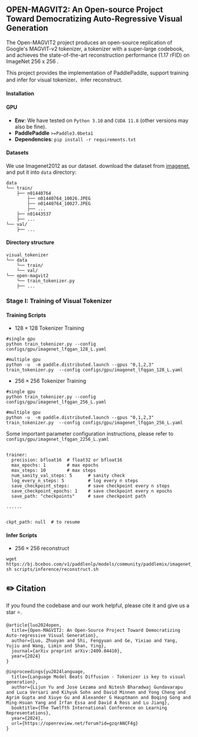 ## OPEN-MAGVIT2: An Open-source Project Toward Democratizing Auto-Regressive Visual Generation
The Open-MAGVIT2 project produces an open-source replication of Google's MAGVIT-v2 tokenizer, a tokenizer with a super-large codebook, and achieves the state-of-the-art reconstruction performance (1.17 rFID) on ImageNet 256 x 256 .

This project provides the implementation of PaddlePaddle, support training and infer for visual tokenizer、infer reconstruct.

#### Installation
#### GPU
- **Env**: We have tested on `Python 3.10` and `CUDA 11.8` (other versions may also be fine).
- **PaddlePaddle** `>=Paddle3.0beta1`
- **Dependencies**: `pip install -r requirements.txt`


#### Datasets

We use Imagenet2012 as our dataset. download the dataset from [imagenet](http://www.image-net.org/), and put it into `data` directory:
```
data
└── train/
    ├── n01440764
        ├── n01440764_10026.JPEG
        ├── n01440764_10027.JPEG
        ├── ...
    ├── n01443537
    ├── ...
└── val/
    ├── ...
```

#### Directory structure
```
visual_tokenizer
└── data
    └── train/
    └── val/
└── open-magvit2
    └── train_tokenizer.py
    ├── ...

```



### Stage I: Training of Visual Tokenizer
<!-- * `Stage I Tokenizer Training`: -->
####  Training Scripts
* $128\times 128$ Tokenizer Training
```
#single gpu
python train_tokenizer.py --config configs/gpu/imagenet_lfqgan_128_L.yaml

#multiple gpu
python -u  -m paddle.distributed.launch --gpus "0,1,2,3" train_tokenizer.py  --config configs/gpu/imagenet_lfqgan_128_L.yaml
```

* $256\times 256$ Tokenizer Training
```
#single gpu
python train_tokenizer.py --config configs/gpu/imagenet_lfqgan_256_L.yaml

#multiple gpu
python -u  -m paddle.distributed.launch --gpus "0,1,2,3" train_tokenizer.py  --config configs/gpu/imagenet_lfqgan_256_L.yaml
```

Some important parameter configuration instructions, please refer to  `configs/gpu/imagenet_lfqgan_2256_L.yaml`
```

trainer:
  precision: bfloat16  # float32 or bfloat16
  max_epochs: 1        # max epochs
  max_steps: 10        # max steps
  num_sanity_val_steps: 5      # sanity check
  log_every_n_steps: 5         # log every n steps
  save_checkpoint_steps:       # save checkpoint every n steps
  save_checkpoint_epochs: 1    # save checkpoint every n epochs
  save_path: "checkpoints"     # save checkpoint path

......


ckpt_path: null  # to resume
```

####  Infer Scripts

* $256\times 256$ reconstruct
```
wget https://bj.bcebos.com/v1/paddlenlp/models/community/paddlemix/imagenet_256_L.pdparams
sh scripts/inference/reconstruct.sh
```

## ✏️ Citation
If you found the codebase and our work helpful, please cite it and give us a star :star:.
```
@article{luo2024open,
  title={Open-MAGVIT2: An Open-Source Project Toward Democratizing Auto-regressive Visual Generation},
  author={Luo, Zhuoyan and Shi, Fengyuan and Ge, Yixiao and Yang, Yujiu and Wang, Limin and Shan, Ying},
  journal={arXiv preprint arXiv:2409.04410},
  year={2024}
}

@inproceedings{yu2024language,
  title={Language Model Beats Diffusion - Tokenizer is key to visual generation},
  author={Lijun Yu and Jose Lezama and Nitesh Bharadwaj Gundavarapu and Luca Versari and Kihyuk Sohn and David Minnen and Yong Cheng and Agrim Gupta and Xiuye Gu and Alexander G Hauptmann and Boqing Gong and Ming-Hsuan Yang and Irfan Essa and David A Ross and Lu Jiang},
  booktitle={The Twelfth International Conference on Learning Representations},
  year={2024},
  url={https://openreview.net/forum?id=gzqrANCF4g}
}
```
